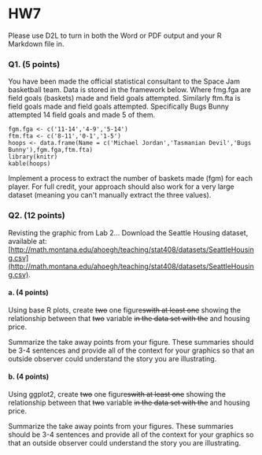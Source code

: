 # HW7


Please use D2L to turn in both the Word or PDF output and your R Markdown file in.

### Q1. (5 points)
You have been made the official statistical consultant to the Space Jam basketball team. Data is stored in the framework below. Where fmg.fga are field goals (baskets) made and field goals attempted. Similarly ftm.fta is field goals made and field goals attempted. Specifically Bugs Bunny attempted 14 field goals and made 5 of them.


```
fgm.fga <- c('11-14','4-9','5-14')
ftm.fta <- c('8-11','0-1','1-5')
hoops <- data.frame(Name = c('Michael Jordan','Tasmanian Devil','Bugs Bunny'),fgm.fga,ftm.fta)
library(knitr)
kable(hoops)
```


Implement a process to extract the number of baskets made (fgm) for each player. For full credit, your approach should also work for a very large dataset (meaning you can't manually extract the three values).

### Q2. (12 points)
Revisting the graphic from Lab 2...
Download the Seattle Housing dataset, available at: [http://math.montana.edu/ahoegh/teaching/stat408/datasets/SeattleHousing.csv](http://math.montana.edu/ahoegh/teaching/stat408/datasets/SeattleHousing.csv).

#### a. (4 points)
Using base R plots, create ~~two~~ one figure~~swith at least one~~ showing the relationship between that ~~two~~ variable ~~in the data set with the~~ and housing price.

Summarize the take away points from your figure. These summaries should be 3-4 sentences and provide all of the context for your graphics so that an outside observer could understand the story you are illustrating.


#### b. (4 points)
Using ggplot2, create ~~two~~ one figure~~swith at least one~~ showing the relationship between that ~~two~~ variable ~~in the data set with the~~ and housing price.

Summarize the take away points from your figures. These summaries should be 3-4 sentences and provide all of the context for your graphics so that an outside observer could understand the story you are illustrating.
